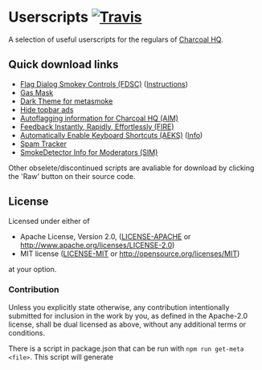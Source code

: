 # Userscripts [![Travis](https://img.shields.io/travis/Charcoal-SE/userscripts.svg)](https://travis-ci.org/Charcoal-SE/userscripts)

A selection of useful userscripts for the regulars of [Charcoal HQ](http://chat.stackexchange.com/rooms/11540/charcoal-hq).


## Quick download links

 - [Flag Dialog Smokey Controls (FDSC)](https://github.com/Charcoal-SE/Userscripts/raw/master/fdsc/fdsc.user.js) ([Instructions](https://github.com/Charcoal-SE/Userscripts/wiki/FDSC))
 - [Gas Mask](https://github.com/Charcoal-SE/Userscripts/raw/master/gas-mask-se/gas-mask-se.user.js)
 - [Dark Theme for metasmoke](https://github.com/Charcoal-SE/Userscripts/blob/master/ms-dark-theme/ms_dark_theme.user.js)
 - [Hide topbar ads](https://github.com/Charcoal-SE/Userscripts/raw/master/hideads/hideads.user.js)
 - [Autoflagging information for Charcoal HQ (AIM)](https://github.com/Charcoal-SE/Userscripts/raw/master/autoflagging/autoflagging.user.js)
 - [Feedback Instantly, Rapidly, Effortlessly (FIRE)](https://github.com/Charcoal-SE/Userscripts/raw/master/fire/fire.user.js)
 - [Automatically Enable Keyboard Shortcuts (AEKS)](https://github.com/Charcoal-SE/Userscripts/raw/master/aeks/aeks.user.js) ([Info](https://github.com/Charcoal-SE/userscripts/wiki/AEKS))
 - [Spam Tracker](https://github.com/Charcoal-SE/userscripts/blob/master/spamtracker/spamtracker.user.js)
 - [SmokeDetector Info for Moderators (SIM)](https://github.com/Charcoal-SE/userscripts/blob/master/sim/sim.user.js)

Other obselete/discontinued scripts are avaliable for download by clicking the 'Raw' button on their source code.

## License

Licensed under either of

 * Apache License, Version 2.0, ([LICENSE-APACHE](LICENSE-APACHE) or http://www.apache.org/licenses/LICENSE-2.0)
 * MIT license ([LICENSE-MIT](LICENSE-MIT) or http://opensource.org/licenses/MIT)

at your option.

### Contribution

Unless you explicitly state otherwise, any contribution intentionally submitted
for inclusion in the work by you, as defined in the Apache-2.0 license, shall be dual licensed as above, without any
additional terms or conditions.

There is a script in package.json that can be run with `npm run get-meta <file>`.
This script will generate <script>.meta.js files containing only the script’s
metadata, so the whole script doesn't have to be downloaded to check for updates.
Example use:
```js
// @updateURL   https://raw.githubusercontent.com/Charcoal-SE/Userscripts/master/fire/fire.meta.js
// @downloadURL https://raw.githubusercontent.com/Charcoal-SE/Userscripts/master/fire/fire.user.js
```
